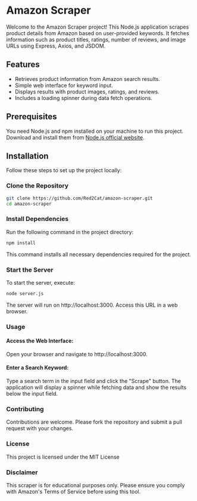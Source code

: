 # Amazon Scraper

Welcome to the Amazon Scraper project! This Node.js application scrapes product details from Amazon based on user-provided keywords. It fetches information such as product titles, ratings, number of reviews, and image URLs using Express, Axios, and JSDOM.

## Features

- Retrieves product information from Amazon search results.
- Simple web interface for keyword input.
- Displays results with product images, ratings, and reviews.
- Includes a loading spinner during data fetch operations.

## Prerequisites

You need Node.js and npm installed on your machine to run this project. Download and install them from [Node.js official website](https://nodejs.org/).

## Installation

Follow these steps to set up the project locally:

### Clone the Repository

```bash
git clone https://github.com/Red2Cat/amazon-scraper.git
cd amazon-scraper
```

### Install Dependencies

Run the following command in the project directory:

```bash
npm install
```
This command installs all necessary dependencies required for the project.

### Start the Server

To start the server, execute:
```bash
node server.js
```
The server will run on http://localhost:3000. Access this URL in a web browser.

### Usage

#### Access the Web Interface:
Open your browser and navigate to http://localhost:3000.

#### Enter a Search Keyword:
Type a search term in the input field and click the "Scrape" button.
The application will display a spinner while fetching data and show the results below the input field.

### Contributing

Contributions are welcome. Please fork the repository and submit a pull request with your changes.

### License

This project is licensed under the MIT License

### Disclaimer

This scraper is for educational purposes only. Please ensure you comply with Amazon's Terms of Service before using this tool.




